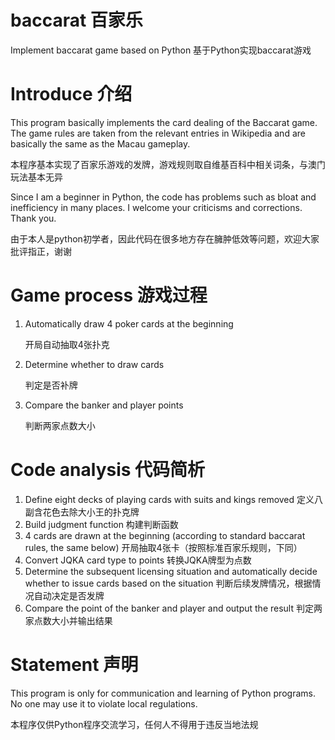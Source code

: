 # baccarat 百家乐
Implement baccarat game based on Python
基于Python实现baccarat游戏

# Introduce 介绍
This program basically implements the card dealing of the Baccarat game. The game rules are taken from the relevant entries in Wikipedia and are basically the same as the Macau gameplay.

本程序基本实现了百家乐游戏的发牌，游戏规则取自维基百科中相关词条，与澳门玩法基本无异

Since I am a beginner in Python, the code has problems such as bloat and inefficiency in many places. I welcome your criticisms and corrections. Thank you.

由于本人是python初学者，因此代码在很多地方存在臃肿低效等问题，欢迎大家批评指正，谢谢


# Game process 游戏过程
1.  Automatically draw 4 poker cards at the beginning

    开局自动抽取4张扑克

3.  Determine whether to draw cards

    判定是否补牌

5.  Compare the banker and player points

    判断两家点数大小


# Code analysis 代码简析
1.  Define eight decks of playing cards with suits and kings removed
定义八副含花色去除大小王的扑克牌
2.  Build judgment function
构建判断函数
3.  4 cards are drawn at the beginning (according to standard baccarat rules, the same below)
开局抽取4张卡（按照标准百家乐规则，下同）
4.  Convert JQKA card type to points
转换JQKA牌型为点数
5.  Determine the subsequent licensing situation and automatically decide whether to issue cards based on the situation
判断后续发牌情况，根据情况自动决定是否发牌
6.  Compare the point of the banker and player and output the result
判定两家点数大小并输出结果


# Statement 声明
This program is only for communication and learning of Python programs. No one may use it to violate local regulations.

本程序仅供Python程序交流学习，任何人不得用于违反当地法规

